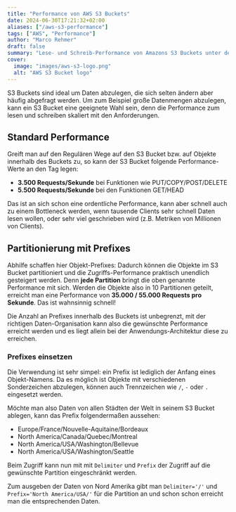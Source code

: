 ```yaml
---
title: "Performance von AWS S3 Buckets"
date: 2024-06-30T17:21:32+02:00
aliases: ["/aws-s3-performance"]
tags: ["AWS", "Performance"]
author: "Marco Rehmer"
draft: false
summary: "Lese- und Schreib-Performance von Amazons S3 Buckets unter der Lupe"
cover:
  image: "images/aws-s3-logo.png"
  alt: "AWS S3 Bucket logo"
---
```


S3 Buckets sind ideal um Daten abzulegen, die sich selten ändern aber häufig abgefragt werden. Um zum Beispiel große Datenmengen abzulegen, kann ein S3 Bucket eine geeignete Wahl sein, denn die Performance zum lesen und schreiben skaliert mit den Anforderungen.

## Standard Performance

Greift man auf den Regulären Wege auf den S3 Bucket bzw. auf Objekte innerhalb des Buckets zu, so kann der S3 Bucket folgende Performance-Werte an den Tag legen:

- **3.500 Requests/Sekunde** bei Funktionen wie PUT/COPY/POST/DELETE
- **5.500 Requests/Sekunde** bei den Funktionen GET/HEAD

Das ist an sich schon eine ordentliche Performance, kann aber schnell auch zu einem Bottleneck werden, wenn tausende Clients sehr schnell Daten lesen wollen, oder sehr viel geschrieben wird (z.B. Metriken von Millionen von Clients).

## Partitionierung mit Prefixes

Abhilfe schaffen hier Objekt-Prefixes: Dadurch können die Objekte im S3 Bucket partitioniert und die Zugriffs-Performance praktisch unendlich gesteigert werden. Denn **jede Partition** bringt die oben genannte Performance mit sich. Werden die Objekte also in 10 Partitionen geteilt, erreicht man eine Performance von **35.000 / 55.000 Requests pro Sekunde**. Das ist wahnsinnig schnell!

Die Anzahl an Prefixes innerhalb des Buckets ist unbegrenzt, mit der richtigen Daten-Organisation kann also die gewünschte Performance erreicht werden und es liegt allein bei der Anwendungs-Architektur diese zu erreichen.

### Prefixes einsetzen

Die Verwendung ist sehr simpel: ein Prefix ist lediglich der Anfang eines Objekt-Namens. Da es möglich ist Objekte mit verschiedenen Sonderzeichen abzulegen, können auch Trennzeichen wie `/`, `-` oder `.` eingesetzt werden.

Möchte man also Daten von allen Städten der Welt in seinem S3 Bucket ablegen, kann das Prefix folgendermaßen aussehen:

- Europe/France/Nouvelle-Aquitaine/Bordeaux
- North America/Canada/Quebec/Montreal
- North America/USA/Washington/Bellevue
- North America/USA/Washington/Seattle

Beim Zugriff kann nun mit mit `Delimiter` und `Prefix` der Zugriff auf die gewünschte Partition eingeschränkt werden.

Zum ausgeben der Daten von Nord Amerika gibt man `Delimiter='/'` und `Prefix='North America/USA/'` für die Partition an und schon schon erreicht man die entsprechenden Daten.
